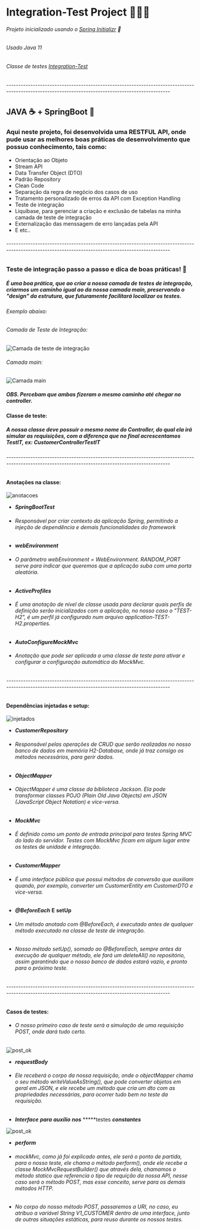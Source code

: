 # Integration-Test Project 👨🏻‍💻
###### Projeto inicializado usando o [Spring Initializr](https://start.spring.io/) 🍃
###### Usado Java 11
###### Classe de testes [Integration-Test](https://github.com/brunoonofre64/Integration-Test/blob/master/src/integration-test/java/io/brunoonofre64/api/v1/Controller/CustomerControllerTestIT.java)
###### --------------------------------------------------------------------------------------------------------------------------------------------------
## JAVA ☕ + SpringBoot 🍃
### Aqui neste projeto, foi desenvolvida uma RESTFUL API, onde pude usar as melhores boas práticas de desenvolvimento que possuo conhecimento, tais como:

* Orientação ao Objeto
* Stream API
* Data Transfer Object (DTO)
* Padrão Repository
* Clean Code
* Separação da regra de negócio dos casos de uso
* Tratamento personalizado de erros da API com Exception Handling
* Teste de integração
* Liquibase, para gerenciar a criação e exclusão de tabelas na minha camada de teste de integração
* Externalização das menssagem de erro lançadas pela API
* E etc..
###### --------------------------------------------------------------------------------------------------------------------------------------------------
### Teste de integração passo a passo e dica de boas práticas! 📝

##### É uma boa prática, que ao criar a nossa camada de testes de integração, criarmos um caminho igual ao da nossa camada *****main*****, preservando o "design" da estrutura, que futuramente facilitará localizar os testes.
###### Exemplo abaixo:
###### Camada de Teste de Integração:

![Camada de teste de integração](images/integracao.jpg)

###### Camada main:

![Camada main](images/mainn.jpg)

##### OBS. Percebam que ambas fizeram o mesmo caminho até chegar no controller.


#### ****Classe de teste:****
##### A nossa classe deve possuir o mesmo nome do Controller, do qual ela irá simular as requisições, com a diferença que no final acrescentamos *****TestIT*****, ex: ******CustomerControllerTestIT******
###### --------------------------------------------------------------------------------------------------------------------------------------------------

#### Anotações na classe:

![anotacoes](images/anotacoes.jpg)

* *****SpringBootTest*****
* ###### Responsável por criar contexto da aplicação Spring, permitindo a injeção de dependência e demais funcionalidades do framework
* *****webEnvironment*****
* ###### O parâmetro webEnvironment = WebEnvironment. RANDOM_PORT serve para indicar que queremos que a aplicação suba com uma porta aleatória.
* *****ActiveProfiles*****
* ###### É uma anotação de nível de classe usada para declarar quais perfis de definição serão inicializados com a aplicação, no nosso caso o "TEST-H2", é um perfil já configurado num arquivo application-TEST-H2.properties.
* *****AutoConfigureMockMvc*****
* ###### Anotação que pode ser aplicada a uma classe de teste para ativar e configurar a configuração automática do MockMvc.
###### --------------------------------------------------------------------------------------------------------------------------------------------------

#### Dependências injetadas e setup:
![injetados](images/injetados.jpg)

* *****CustomerRepository*****
* ###### Responsável pelas operações de CRUD que serão realizadas no nosso banco de dados em memória H2-Database, onde já traz consigo os métodos necessários, para gerir dados.
* *****ObjectMapper*****
* ###### ObjectMapper é uma classe da biblioteca Jackson. Ela pode transformar classes POJO (Plain Old Java Objects) em JSON (JavaScript Object Notation) e vice-versa.
* *****MockMvc*****
* ###### É definido como um ponto de entrada principal para testes Spring MVC do lado do servidor. Testes com MockMvc ficam em algum lugar entre os testes de unidade e integração.
* *****CustomerMapper*****
* ###### É uma interface pública que possui métodos de conversão que auxiliam quando, por exemplo, converter um CustomerEntity em CustomerDTO e vice-versa.
* *****@BeforeEach***** ****E**** ****setUp****
* ###### Um método anotado com @BeforeEach, é executado antes de qualquer método executado na classe de teste de integração.
* ###### Nosso método setUp(), somado ao @BeforeEach, sempre antes da execução de qualquer método, ele fará um deleteAll() no repositório, assim garantindo que o nosso banco de dados estará vazio, e pronto para o próximo teste.
###### --------------------------------------------------------------------------------------------------------------------------------------------------

#### Casos de testes:
* ###### O nosso primeiro caso de teste será a simulação de uma requisição POST, onde dará tudo certo.

![post_ok](images/post_ok.jpg)

* *****requestBody***** 
* ###### Ele receberá o corpo da nossa requisição, onde o objectMapper chama o seu método writeValueAsString(), que pode converter objetos em geral em JSON, e ele recebe um método que cria um dto com as propriedades necessárias, para ocorrer tudo bem no teste da requisição.

* *****Interface***** *****para***** *****auxílio***** *****nos***** *****testes *****constantes*****

![post_ok](images/interfaceConstantsTests.jpg)

* *****perform***** 
* ###### mockMvc, como já foi explicado antes, ele será o ponto de partida, para o nosso teste, ele chama o método perform(), onde ele recebe a classe MockMvcRequestBuilder() que através dela, chamamos o método statico que referencia o tipo de requição da nossa API, nesse caso será o método POST, mas esse conceito, serve para os demais métodos HTTP.
* ###### No corpo do nosso método POST, passaremos a URI, no caso, eu atribuo a variável String V1_CUSTOMER dentro de uma interface, junto de outras situações estáticas, para reuso durante os nossos testes.










 
